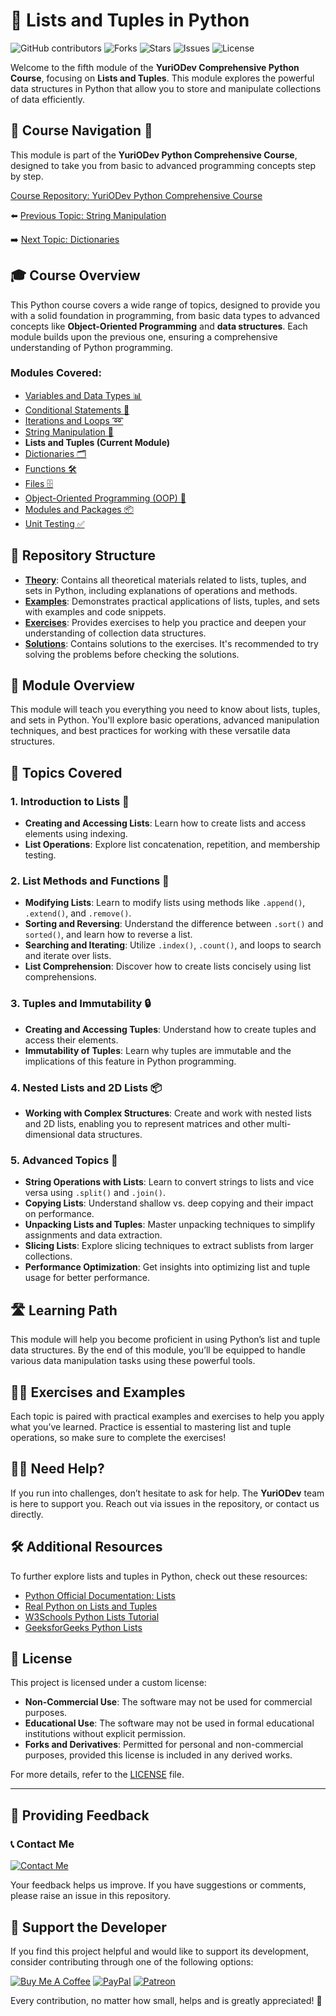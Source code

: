 # 📘 Lists and Tuples in Python

![GitHub contributors](https://img.shields.io/github/contributors/YurioDev/python-yuriodev-01-simple-data-types?style=for-the-badge)
![Forks](https://img.shields.io/github/forks/YurioDev/python-yuriodev-01-simple-data-types?style=for-the-badge)
![Stars](https://img.shields.io/github/stars/YurioDev/python-yuriodev-01-simple-data-types?style=for-the-badge)
![Issues](https://img.shields.io/github/issues/YurioDev/python-yuriodev-01-simple-data-types?style=for-the-badge)
![License](https://img.shields.io/github/license/YurioDev/python-yuriodev-01-simple-data-types?style=for-the-badge)

Welcome to the fifth module of the **YuriODev Comprehensive Python Course**, focusing on **Lists and Tuples**. This module explores the powerful data structures in Python that allow you to store and manipulate collections of data efficiently.

## 🌟 Course Navigation 🧭

This module is part of the **YuriODev Python Comprehensive Course**, designed to take you from basic to advanced programming concepts step by step.

[Course Repository: YuriODev Python Comprehensive Course](https://github.com/YurioDev/Python-Course)

⬅️ [Previous Topic: String Manipulation](https://github.com/YurioDev/python-yuriodev-04-string-manipulation/blob/main/README.md)  

➡️ [Next Topic: Dictionaries](https://github.com/YurioDev/python-yuriodev-06-mastering-dictionaries/blob/main/README.md)


## 🎓 Course Overview

This Python course covers a wide range of topics, designed to provide you with a solid foundation in programming, from basic data types to advanced concepts like **Object-Oriented Programming** and **data structures**. Each module builds upon the previous one, ensuring a comprehensive understanding of Python programming.

### Modules Covered:
- [Variables and Data Types 📊](https://github.com/YurioDev/python-yuriodev-01-simple-data-types/blob/main/README.md)
- [Conditional Statements 🔀](https://github.com/YurioDev/python-yuriodev-02-simple-conditional-statements/blob/main/README.md)
- [Iterations and Loops ➿](https://github.com/YurioDev/python-yuriodev-03-iterations-and-loops/blob/main/README.md)
- [String Manipulation 🧵](https://github.com/YurioDev/python-yuriodev-04-string-manipulation/blob/main/README.md)
- **Lists and Tuples (Current Module)**
- [Dictionaries 🗂](https://github.com/YurioDev/python-yuriodev-06-mastering-dictionaries/blob/main/README.md)
- [Functions 🛠](https://github.com/YurioDev/python-yuriodev-07-functions-in-python/blob/main/README.md)
- [Files 🗄](https://github.com/YurioDev/python-yuriodev-08-files-in-python/blob/main/README.md)
- [Object-Oriented Programming (OOP) 🤖](https://github.com/YurioDev/python-yuriodev-09-oop/blob/main/README.md)
- [Modules and Packages 📦](https://github.com/YurioDev/python-yuriodev-10-modules-and-packages/blob/main/README.md)
- [Unit Testing ✅](https://github.com/YurioDev/python-yuriodev-11-unit-testing/blob/main/README.md)


## 📂 Repository Structure

- **[Theory](./theory)**: Contains all theoretical materials related to lists, tuples, and sets in Python, including explanations of operations and methods.
- **[Examples](./examples)**: Demonstrates practical applications of lists, tuples, and sets with examples and code snippets.
- **[Exercises](./exercises)**: Provides exercises to help you practice and deepen your understanding of collection data structures.
- **[Solutions](./solutions)**: Contains solutions to the exercises. It's recommended to try solving the problems before checking the solutions.


## 📝 Module Overview

This module will teach you everything you need to know about lists, tuples, and sets in Python. You'll explore basic operations, advanced manipulation techniques, and best practices for working with these versatile data structures.

## 🧩 Topics Covered

### 1. Introduction to Lists 📝
- **Creating and Accessing Lists**: Learn how to create lists and access elements using indexing.
- **List Operations**: Explore list concatenation, repetition, and membership testing.

### 2. List Methods and Functions 🔧
- **Modifying Lists**: Learn to modify lists using methods like `.append()`, `.extend()`, and `.remove()`.
- **Sorting and Reversing**: Understand the difference between `.sort()` and `sorted()`, and learn how to reverse a list.
- **Searching and Iterating**: Utilize `.index()`, `.count()`, and loops to search and iterate over lists.
- **List Comprehension**: Discover how to create lists concisely using list comprehensions.

### 3. Tuples and Immutability 🔒
- **Creating and Accessing Tuples**: Understand how to create tuples and access their elements.
- **Immutability of Tuples**: Learn why tuples are immutable and the implications of this feature in Python programming.

### 4. Nested Lists and 2D Lists 📦
- **Working with Complex Structures**: Create and work with nested lists and 2D lists, enabling you to represent matrices and other multi-dimensional data structures.

### 5. Advanced Topics 🌟
- **String Operations with Lists**: Learn to convert strings to lists and vice versa using `.split()` and `.join()`.
- **Copying Lists**: Understand shallow vs. deep copying and their impact on performance.
- **Unpacking Lists and Tuples**: Master unpacking techniques to simplify assignments and data extraction.
- **Slicing Lists**: Explore slicing techniques to extract sublists from larger collections.
- **Performance Optimization**: Get insights into optimizing list and tuple usage for better performance.

## 🛣️ Learning Path

This module will help you become proficient in using Python’s list and tuple data structures. By the end of this module, you’ll be equipped to handle various data manipulation tasks using these powerful tools.


## 🏋️‍♂️ Exercises and Examples

Each topic is paired with practical examples and exercises to help you apply what you’ve learned. Practice is essential to mastering list and tuple operations, so make sure to complete the exercises!



## 🙋‍♂️ Need Help?

If you run into challenges, don’t hesitate to ask for help. The **YuriODev** team is here to support you. Reach out via issues in the repository, or contact us directly.



## 🛠 Additional Resources

To further explore lists and tuples in Python, check out these resources:

- [Python Official Documentation: Lists](https://docs.python.org/3/tutorial/datastructures.html)
- [Real Python on Lists and Tuples](https://realpython.com/python-lists-tuples/)
- [W3Schools Python Lists Tutorial](https://www.w3schools.com/python/python_lists.asp)
- [GeeksforGeeks Python Lists](https://www.geeksforgeeks.org/python-list/)



## 📢 License

This project is licensed under a custom license:

- **Non-Commercial Use**: The software may not be used for commercial purposes.
- **Educational Use**: The software may not be used in formal educational institutions without explicit permission.
- **Forks and Derivatives**: Permitted for personal and non-commercial purposes, provided this license is included in any derived works.

For more details, refer to the [LICENSE](./LICENSE) file.

---

## 📢 Providing Feedback

### 📞 Contact Me

[![Contact Me](https://img.shields.io/badge/Contact-Me-blue?style=for-the-badge)](mailto:contact@yuriodev.co.uk)

Your feedback helps us improve. If you have suggestions or comments, please raise an issue in this repository.


## 💖 Support the Developer

If you find this project helpful and would like to support its development, consider contributing through one of the following options:

[![Buy Me A Coffee](https://img.shields.io/badge/-Buy%20Me%20a%20Coffee-orange?style=for-the-badge&logo=buy-me-a-coffee)](https://www.buymeacoffee.com/yuriodev)
[![PayPal](https://img.shields.io/badge/Donate-PayPal-blue?style=for-the-badge&logo=paypal)](https://paypal.me/yuriodev)
[![Patreon](https://img.shields.io/badge/Support-Patreon-red?style=for-the-badge&logo=patreon)](https://www.patreon.com/YuriODev)

Every contribution, no matter how small, helps and is greatly appreciated! 🙏
